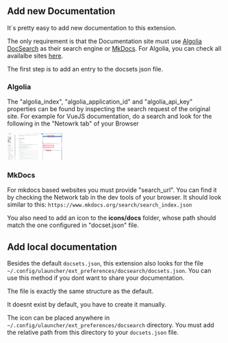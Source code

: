
## Add new Documentation

It´s pretty easy to add new documentation to this extension.

The only requirement is that the Documentation site must use [Algolia DocSearch](https://community.algolia.com/docsearch/) as their search engine or [MkDocs](https://www.mkdocs.org/). For Algolia,  you can check all availalbe sites [here](https://github.com/algolia/docsearch-configs).

The first step is to add an entry to the docsets json file.

### Algolia

The "algolia_index", "algolia_application_id" and "algolia_api_key" properties can be found by inspecting the search request of the original site. For example for VueJS documentation, do a search and look for the following in the "Netowrk tab" of your Browser

![add docs](add-docs.png)


### MkDocs

For mkdocs based websites you must provide "search_url". You can find it by checking the Network tab in the dev tools of your browser. It should look similar to this: `https://www.mkdocs.org/search/search_index.json`

You also need to add an icon to the **icons/docs** folder, whose path should match the one configured in "docset.json" file.

## Add local documentation

Besides the default `docsets.json`, this extension also looks for the file `~/.config/ulauncher/ext_preferences/docsearch/docsets.json`. You can use this method if you dont want to share your documentation.

The file is exactly the same structure as the default.

It doesnt exist by default, you have to create it manually.

The icon can be placed anywhere in ```~/.config/ulauncher/ext_preferences/docsearch``` directory. You must add the relative path from this directory to your `docsets.json` file.
